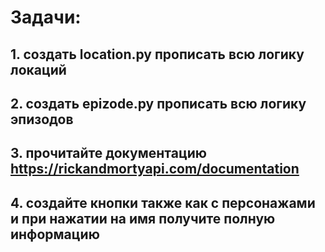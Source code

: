 # Задачи:
## 1. создать location.py прописать всю логику локаций 
## 2. создать epizode.py прописать всю логику эпизодов
## 3. прочитайте документацию  https://rickandmortyapi.com/documentation
## 4. создайте кнопки также как с персонажами и при нажатии на имя получите полную информацию

